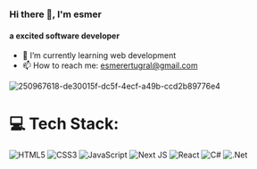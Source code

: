 
### Hi there 👋, I'm esmer
#### a excited software developer

- 🌱 I’m currently learning web development 
- 📫 How to reach me: esmerertugral@gmail.com

![250967618-de30015f-dc5f-4ecf-a49b-ccd2b89776e4](https://github.com/nidaesmer/nidaesmer/assets/77460814/31e14e38-eb99-4d9e-82a9-021e7fb0b9d6)



# 💻 Tech Stack:
![HTML5](https://img.shields.io/badge/html5-%23E34F26.svg?style=for-the-badge&logo=html5&logoColor=white)  ![CSS3](https://img.shields.io/badge/css3-%231572B6.svg?style=for-the-badge&logo=css3&logoColor=white)  ![JavaScript](https://img.shields.io/badge/javascript-%23323330.svg?style=for-the-badge&logo=javascript&logoColor=%23F7DF1E) ![Next JS](https://img.shields.io/badge/Next-black?style=for-the-badge&logo=next.js&logoColor=white) ![React](https://img.shields.io/badge/react-%2320232a.svg?style=for-the-badge&logo=react&logoColor=%2361DAFB) ![C#](https://img.shields.io/badge/c%23-%23239120.svg?style=for-the-badge&logo=csharp&logoColor=white) ![.Net](https://img.shields.io/badge/.NET-5C2D91?style=for-the-badge&logo=.net&logoColor=white)






